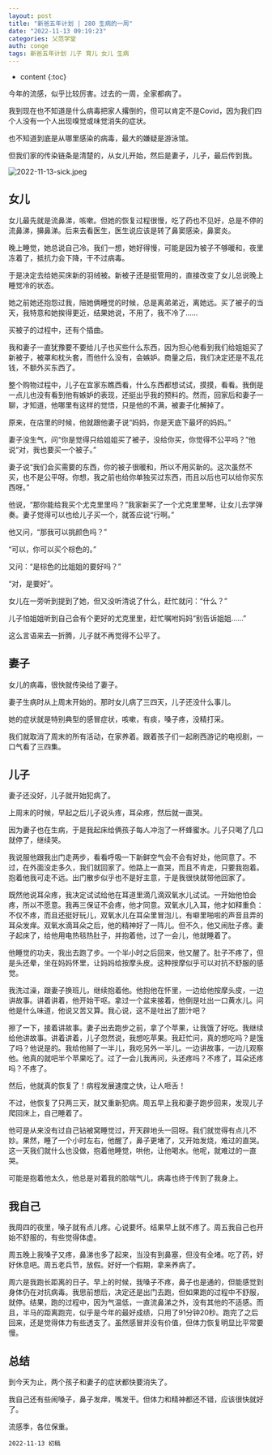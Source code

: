 ```yaml
---
layout: post
title: "新爸五年计划 | 280 生病的一周"
date: "2022-11-13 09:19:23"
categories: 父范学堂
auth: conge
tags: 新爸五年计划 儿子 育儿 女儿 生病
---
```

* content
{:toc}

今年的流感，似乎比较厉害。过去的一周，全家都病了。

我到现在也不知道是什么病毒把家人撂倒的，但可以肯定不是Covid，因为我们四个人没有一个人出现嗅觉或味觉消失的症状。

也不知道到底是从哪里感染的病毒，最大的嫌疑是游泳馆。

但我们家的传染链条是清楚的，从女儿开始，然后是妻子，儿子，最后传到我。

![2022-11-13-sick.jpeg](https://s2.loli.net/2022/11/14/eDsTV2JGKkqzMW9.jpg)




## 女儿

女儿最先就是流鼻涕，咳嗽。但她的恢复过程很慢，吃了药也不见好，总是不停的流鼻涕，擤鼻涕。后来去看医生，医生说应该是转了鼻窦感染，鼻窦炎。

晚上睡觉，她总说自己冷。我们一想，她好得慢，可能是因为被子不够暖和，夜里冻着了，抵抗力会下降，干不过病毒。

于是决定去给她买床新的羽绒被。新被子还是挺管用的，直接改变了女儿总说晚上睡觉冷的状态。

她之前她还抱怨过我，陪她俩睡觉的时候，总是离弟弟近，离她远。买了被子的当天，我特意和她挨得更近，结果她说，不用了，我不冷了……

买被子的过程中，还有个插曲。

我和妻子一直犹豫要不要给儿子也买些什么东西，因为担心他看到我们给姐姐买了新被子，被罩和枕头套，而他什么没有，会嫉妒。商量之后，我们决定还是不乱花钱，不额外买东西了。

整个购物过程中，儿子在宜家东瞧西看，什么东西都想试试，摸摸，看看。我倒是一点儿也没有看到他有嫉妒的表现，还挺出乎我的预料的。然而，回家后和妻子一聊，才知道，他哪里有这样的觉悟，只是他的不满，被妻子化解掉了。

原来，在店里的时候，他就跟他妻子说“妈妈，你是天底下最坏的妈妈。”

妻子没生气，问“你是觉得只给姐姐买了被子，没给你买，你觉得不公平吗？”他说“对，我也要买一个被子。”

妻子说“我们会买需要的东西，你的被子很暖和，所以不用买新的。这次虽然不买，也不是公平呀。你想，我之前也给你单独买过东西，而且以后也可以给你买东西呀。”

他说，“那你能给我买个尤克里里吗？”我家新买了一个尤克里里琴，让女儿去学弹奏。妻子觉得可以也给儿子买一个，就答应说“行啊。”

他又问，“那我可以挑颜色吗？”

“可以，你可以买个棕色的。”

又问：“是棕色的比姐姐的要好吗？”

“对，是要好”。

女儿在一旁听到提到了她，但又没听清说了什么，赶忙就问：“什么？”

儿子怕姐姐听到自己会有个更好的尤克里里，赶忙嘱咐妈妈“别告诉姐姐……”

这么言语来去一折腾，儿子就不再觉得不公平了。

## 妻子

女儿的病毒，很快就传染给了妻子。

妻子生病时从上周末开始的。那时女儿病了三四天，儿子还没什么事儿。

她的症状就是特别典型的感冒症状，咳嗽，有痰，嗓子疼，没精打采。

我们就取消了周末的所有活动，在家养着。跟着孩子们一起刷西游记的电视剧，一口气看了三四集。

## 儿子

妻子还没好，儿子就开始犯病了。

上周末的时候，早起之后儿子说头疼，耳朵疼，然后就一直哭。

因为妻子也在生病，于是我起床给俩孩子每人冲泡了一杯蜂蜜水。儿子只喝了几口就停了，继续哭。

我说服他跟我出门走两步，看看呼吸一下新鲜空气会不会有好处，他同意了。不过，在外面没走多久，我们就回家了。他路上一直哭，而且不肯走，只要我抱着。抱着他我可走不远。出门散步似乎也不是好主意，于是我很快就带他回家了。

既然他说耳朵疼，我决定试试给他在耳道里滴几滴双氧水儿试试。一开始他怕会疼，所以不愿意。我再三保证不会疼，他才同意。双氧水儿入耳，他才如释重负：不仅不疼，而且还挺好玩儿，双氧水儿在耳朵里冒泡儿，有噼里啪啦的声音且弄的耳朵发痒。双氧水滴耳朵之后，他的精神好了一阵儿。但不久，他又闹肚子疼。妻子起床了，给他用电热毯热肚子，并抱着他，过了一会儿，他就睡着了。

他睡觉的功夫，我出去跑了步。一个半小时之后回来，他又醒了。肚子不疼了，但是头还晕，坐在妈妈怀里，让妈妈给按摩头皮。这种按摩似乎可以对抗不舒服的感觉。

我洗过澡，跟妻子换班儿，继续抱着他。他抱他在怀里，一边给他按摩头皮，一边讲故事。讲着讲着，他开始干呕。拿过一个盆来接着，他倒是吐出一口黄水儿。问他是什么味道，他说又苦又算。我心说，这不是吐出了胆汁吧？

擦了一下，接着讲故事。妻子出去跑步之前，拿了个苹果，让我饿了好吃。我继续给他讲故事。讲着讲着，儿子忽然说，我想吃苹果。我赶忙问，真的想吃吗？是饿了吗？他说是的。我给他掰了一半儿，我吃另外一半儿。一边讲故事，一边儿观察他。他真的就吧半个苹果吃了。过了一会儿我再问，头还疼吗？不疼了，耳朵还疼吗？不疼了。

然后，他就真的恢复了！病程发展速度之快，让人咂舌！

不过，他恢复了只两三天，就又重新犯病。周五早上我和妻子跑步回来，发现儿子爬回床上，自己睡着了。

他可是从来没有过自己钻被窝睡觉过，开天辟地头一回呀。我们就觉得有点儿不妙。果然，睡了一个小时左右，他醒了，鼻子更堵了，又开始发烧，难过的直哭。这一天我们就什么也没做，抱着他睡觉，哄他，让他喝水。他呢，就难过的一直哭。

可能是抱着他太久，他总是对着我的脸喘气儿，病毒也终于传到了我身上。

## 我自己

我周四的夜里，嗓子就有点儿疼。心说要坏。结果早上就不疼了。周五我自己也开始不舒服的，有些觉得体虚。

周五晚上我嗓子又疼，鼻涕也多了起来，当没有到鼻塞，但没有全堵。吃了药，好好休息吧。周五老兵节，放假。好好一个假期，拿来养病了。

周六是我跑长距离的日子。早上的时候，我嗓子不疼，鼻子也是通的，但能感觉到身体仍在对抗病毒。我思前想后，决定还是出门去跑，但如果跑的过程中不舒服，就停。结果，跑的过程中，因为气温低，一直流鼻涕之外，没有其他的不适感。而且，半马的距离跑完，似乎是今年的最好成绩，只用了91分钟20秒。跑完了之后回来，还是觉得体力有些透支了。虽然感冒并没有价值，但体力恢复明显比平常要慢。

## 总结

到今天为止，两个孩子和妻子的症状都快要消失了。

我自己还有些闹嗓子，鼻子发痒，嘴发干。但体力和精神都还不错，应该很快就好了。

流感季，各位保重。

```
2022-11-13 初稿
```
